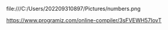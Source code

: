file:///C:/Users/202209310897/Pictures/numbers.png



https://www.programiz.com/online-compiler/3sFVEWH57IovT

